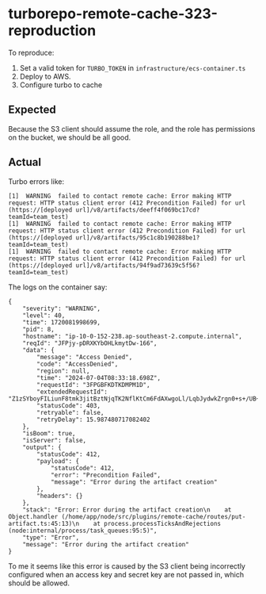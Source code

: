 # turborepo-remote-cache-323-reproduction

To reproduce:

1. Set a valid token for `TURBO_TOKEN` in `infrastructure/ecs-container.ts`
2. Deploy to AWS.
3. Configure turbo to cache

## Expected

Because the S3 client should assume the role, and the role has permissions on the bucket, we should be all good.

## Actual

Turbo errors like:

```console
[1]  WARNING  failed to contact remote cache: Error making HTTP request: HTTP status client error (412 Precondition Failed) for url (https://[deployed url]/v8/artifacts/deeff4f069bc17cd?teamId=team_test)
[1]  WARNING  failed to contact remote cache: Error making HTTP request: HTTP status client error (412 Precondition Failed) for url (https://[deployed url]/v8/artifacts/95c1c8b190288be1?teamId=team_test)
[1]  WARNING  failed to contact remote cache: Error making HTTP request: HTTP status client error (412 Precondition Failed) for url (https://[deployed url]/v8/artifacts/94f9ad73639c5f56?teamId=team_test)
```

The logs on the container say:

```console
{
    "severity": "WARNING",
    "level": 40,
    "time": 1720081998699,
    "pid": 8,
    "hostname": "ip-10-0-152-238.ap-southeast-2.compute.internal",
    "reqId": "JFPjy-pDRXKYbOHLkmytDw-166",
    "data": {
        "message": "Access Denied",
        "code": "AccessDenied",
        "region": null,
        "time": "2024-07-04T08:33:18.698Z",
        "requestId": "3FPGBFKDTKDMPM1D",
        "extendedRequestId": "Z1zSYboyFILiunF8tmk3jitBztNjqTK2NflKtCm6FdAXwgoLl/LqbJydwkZrgn0+s+/UB+7kezs=",
        "statusCode": 403,
        "retryable": false,
        "retryDelay": 15.987480717082402
    },
    "isBoom": true,
    "isServer": false,
    "output": {
        "statusCode": 412,
        "payload": {
            "statusCode": 412,
            "error": "Precondition Failed",
            "message": "Error during the artifact creation"
        },
        "headers": {}
    },
    "stack": "Error: Error during the artifact creation\n    at Object.handler (/home/app/node/src/plugins/remote-cache/routes/put-artifact.ts:45:13)\n    at process.processTicksAndRejections (node:internal/process/task_queues:95:5)",
    "type": "Error",
    "message": "Error during the artifact creation"
}
```

To me it seems like this error is caused by the S3 client being incorrectly configured when an access key and secret key are not passed in, which should be allowed.
